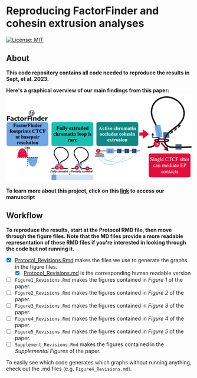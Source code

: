 # Reproducing FactorFinder and cohesin extrusion analyses
[![License: MIT](https://img.shields.io/badge/License-MIT-blue.svg)](https://opensource.org/licenses/MIT)

## About

**This code repository contains all code needed to reproduce the results in Sept, et al. 2023.**

**Here's a graphical overview of our main findings from this paper:**
<img width="1500" alt="image" src="https://github.com/aryeelab/cohesin_extrusion_reproducibility/blob/76671bb52ade16255807c9c43bc5b41115cff151/Figures/Graphical_Abstract.png">

**To learn more about this project, click on this [link](https://www.biorxiv.org/content/10.1101/2023.10.20.563340v3) to access our manuscript**

## Workflow
**To reproduce the results, start at the Protocol RMD file, then move through the figure files. Note that the MD files provide a more readable representation of these RMD files if you're interested in looking through the code but not running it.**

- [x] [Protocol_Revisions.Rmd](https://github.com/aryeelab/cohesin_extrusion_reproducibility/blob/main/Protocol_Revisions.Rmd) makes the files we use to generate the graphs in the figure files.
  - [x] [Protocol_Revisions.md](https://github.com/aryeelab/cohesin_extrusion_reproducibility/blob/main/Protocol_Revisions.md) is the corresponding human readable version
- [ ] `Figure1_Revisions.Rmd` makes the figures contained in *Figure 1* of the paper.
- [ ] `Figure2_Revisions.Rmd` makes the figures contained in *Figure 2* of the paper.
- [ ] `Figure3_Revisions.Rmd` makes the figures contained in *Figure 3* of the paper.
- [ ] `Figure4_Revisions.Rmd` makes the figures contained in *Figure 4* of the paper.
- [ ] `Figure5_Revisions.Rmd` makes the figures contained in *Figure 5* of the paper.
- [ ] `Supplement_Revisions.Rmd` makes the figures contained in the *Supplemental Figures* of the paper.

To easily see which code generates which graphs without running anything, check out the .md files (e.g. `Figure4_Revisions.md`). 
